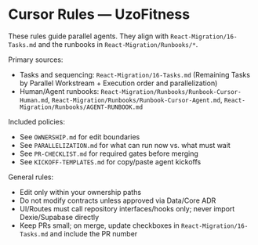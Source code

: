 # Cursor Rules — UzoFitness

These rules guide parallel agents. They align with `React-Migration/16-Tasks.md` and the runbooks in `React-Migration/Runbooks/*`.

Primary sources:
- Tasks and sequencing: `React-Migration/16-Tasks.md` (Remaining Tasks by Parallel Workstream + Execution order and parallelization)
- Human/Agent runbooks: `React-Migration/Runbooks/Runbook-Cursor-Human.md`, `React-Migration/Runbooks/Runbook-Cursor-Agent.md`, `React-Migration/Runbooks/AGENT-RUNBOOK.md`

Included policies:
- See `OWNERSHIP.md` for edit boundaries
- See `PARALLELIZATION.md` for what can run now vs. what must wait
- See `PR-CHECKLIST.md` for required gates before merging
- See `KICKOFF-TEMPLATES.md` for copy/paste agent kickoffs

General rules:
- Edit only within your ownership paths
- Do not modify contracts unless approved via Data/Core ADR
- UI/Routes must call repository interfaces/hooks only; never import Dexie/Supabase directly
- Keep PRs small; on merge, update checkboxes in `React-Migration/16-Tasks.md` and include the PR number
